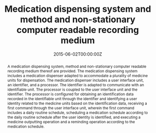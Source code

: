 ---
title: "Medication dispensing system and method and non-stationary computer readable recording medium"
authors:
- Yu-Cing Liou
- admin
- Cheng-Hsuan Yang
- Ming-Chang Wen
- Chung-Nan Tsai
- Yi-Chun Lu
- Ya-Cherng Chu
- Chih-Hung Huang
date: "2015-06-02T00:00:00Z"
doi: ""

# Schedule page publish date (NOT publication's date).
publishDate: "2016-12-08T00:00:00Z"

# Publication type.
# Legend: 0 = Uncategorized; 1 = Conference paper; 2 = Journal article;
# 3 = Preprint / Working Paper; 4 = Report; 5 = Book; 6 = Book section;
# 7 = Thesis; 8 = Patent
publication_types: ["8"]

# Publication name and optional abbreviated publication name.
publication: "*US20160354284A1*"
publication_short: ""

abstract: "A medication dispensing system, method and non-stationary computer readable recording medium thereof are provided. The medication dispensing system includes a medication dispenser adapted to accommodate a plurality of medicine units for dispensation. The medication dispenser includes a user interface unit, an identifier, and a processor. The identifier is adapted to communicate with an identifiable unit. The processor is coupled to the user interface unit and the identifier. The processor is configured for obtaining an identification data recorded in the identifiable unit through the identifier and identifying a user identity related to the medicine units based on the identification data, receiving a first command through the user interface unit, wherein the first command includes a daily routine schedule, scheduling a medication schedule according to the daily routine schedule after the user identity is identified, and executing a medicine outputting operation and a reminding operation according to the medication schedule."



# Summary. An optional shortened abstract.
summary: ""

tags:
# - Source Themes
featured: false

links:
# - name: Custom Link
#   url: http://example.org
url_pdf: https://patents.google.com/patent/US20160354284A1/en
url_code: ''
url_dataset: ''
url_poster: ''
url_project: ''
url_slides: ''
url_source: ''
url_video: ''

# Featured image
# To use, add an image named `featured.jpg/png` to your page's folder. 
image:
  caption: ''
  focal_point: ""
  preview_only: false

# Associated Projects (optional).
#   Associate this publication with one or more of your projects.
#   Simply enter your project's folder or file name without extension.
#   E.g. `internal-project` references `content/project/internal-project/index.md`.
#   Otherwise, set `projects: []`.
project: []

# Slides (optional).
#   Associate this publication with Markdown slides.
#   Simply enter your slide deck's filename without extension.
#   E.g. `slides: "example"` references `content/slides/example/index.md`.
#   Otherwise, set `slides: ""`.
slides: ""
---